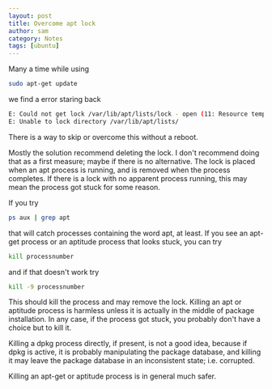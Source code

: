 ```yaml
---
layout: post
title: Overcome apt lock
author: sam
category: Notes
tags: [ubuntu]
---
```


Many a time while using 
```bash
sudo apt-get update
``` 
we find a error staring back 
```bash
E: Could not get lock /var/lib/apt/lists/lock - open (11: Resource temporarily unavailable)
E: Unable to lock directory /var/lib/apt/lists/
``` 
There is a way to skip or overcome this without a reboot.

Mostly the solution recommend deleting the lock. I don't recommend doing that as a first measure; maybe if there is no alternative. The lock is placed when an apt process is running, and is removed when the process completes. If there is a lock with no apparent process running, this may mean the process got stuck for some reason.

If you try
```bash
ps aux | grep apt
```
that will catch processes containing the word apt, at least. If you see an apt-get process or an aptitude process that looks stuck, you can try
```bash
kill processnumber
```
and if that doesn't work try
```bash
kill -9 processnumber
```
This should kill the process and may remove the lock. Killing an apt or aptitude process is harmless unless it is actually in the middle of package installation. In any case, if the process got stuck, you probably don't have a choice but to kill it.

Killing a dpkg process directly, if present, is not a good idea, because if dpkg is active, it is probably manipulating the package database, and killing it may leave the package database in an inconsistent state; i.e. corrupted.

Killing an apt-get or aptitude process is in general much safer.